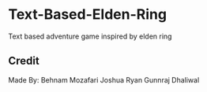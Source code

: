 # Text-Based-Elden-Ring

Text based adventure game inspired by elden ring

## Credit

Made By:
Behnam Mozafari
Joshua Ryan
Gunnraj Dhaliwal